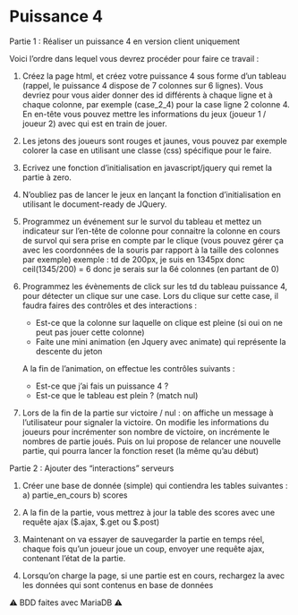 <h1> Puissance 4 </h1>

Partie 1 : Réaliser un puissance 4 en version client uniquement

Voici l’ordre dans lequel vous devrez procéder pour faire ce travail :

1) Créez la page html, et créez votre puissance 4 sous forme d’un tableau (rappel, le puissance 4 dispose de 7 colonnes sur 6 lignes).
   Vous devriez pour vous aider donner des id différents à chaque ligne et à chaque colonne, par exemple (case_2_4) pour la case ligne 2 colonne 4. 
   En en-tête vous pouvez mettre les informations du jeux (joueur 1 / joueur 2) avec qui est en train de jouer.
   
2) Les jetons des joueurs sont rouges et jaunes, vous pouvez par exemple colorer la case en utilisant une classe (css) spécifique pour le faire.

3) Ecrivez une fonction d’initialisation en javascript/jquery qui remet la partie à zero.

4) N’oubliez pas de lancer le jeux en lançant la fonction d’initialisation en utilisant le document-ready de JQuery.

5) Programmez un événement sur le survol du tableau et mettez un indicateur sur l’en-tête de colonne pour connaitre la colonne en cours de survol qui        sera prise en compte par le clique (vous pouvez gérer ça avec les coordonnées de la souris par rapport à la taille des colonnes par exemple)
   exemple : td de 200px, je suis en 1345px donc ceil(1345/200) = 6 donc je serais sur la 6é colonnes (en partant de 0)

6) Programmez les évènements de click sur les td du tableau puissance 4, pour détecter un clique sur une case.
   Lors du clique sur cette case, il faudra faires des contrôles et des interactions :
    - Est-ce que la colonne sur laquelle on clique est pleine (si oui on ne peut pas jouer cette colonne)
    - Faite une mini animation (en Jquery avec animate) qui représente la descente du jeton
    
   A la fin de l’animation, on effectue les contrôles suivants :
    - Est-ce que j’ai fais un puissance 4 ?
    - Est-ce que le tableau est plein ? (match nul)
    
7) Lors de la fin de la partie sur victoire / nul : on affiche un message à l’utilisateur pour signaler la victoire. On modifie les informations du          joueurs pour incrémenter son nombre de victoire, on incrémente le nombres de partie joués. Puis on lui propose de relancer une nouvelle partie, qui      pourra lancer la fonction reset (la même qu’au début)


Partie 2 : Ajouter des “interactions” serveurs

1) Créer une base de donnée (simple) qui contiendra les tables suivantes :
    a) partie_en_cours
    b) scores
    
2) A la fin de la partie, vous mettrez à jour la table des scores avec une requête ajax ($.ajax, $.get ou $.post)

3) Maintenant on va essayer de sauvegarder la partie en temps réel, chaque fois qu’un joueur joue un coup, envoyer une requête ajax, contenant l’état de    la partie.
4) Lorsqu’on charge la page, si une partie est en cours, rechargez la avec les données qui sont contenus en base de données


⚠️ BDD faites avec MariaDB ⚠️
